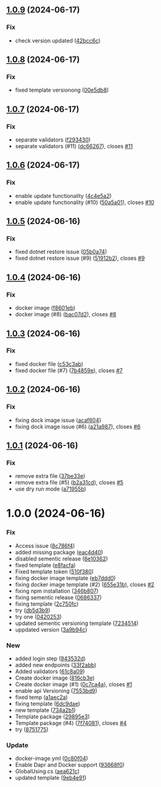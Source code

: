 ## [1.0.9](https://github.com/VikashChauhan51/catalog/compare/v1.0.8...v1.0.9) (2024-06-17)


### Fix

* check version updated ([42bcc6c](https://github.com/VikashChauhan51/catalog/commit/42bcc6c2a27a35e4a413d71f2245805103a31806))

## [1.0.8](https://github.com/VikashChauhan51/catalog/compare/v1.0.7...v1.0.8) (2024-06-17)


### Fix

* fixed template versionong ([00e5db8](https://github.com/VikashChauhan51/catalog/commit/00e5db8f4fe5aee488d7901918f92c34cad1c392))

## [1.0.7](https://github.com/VikashChauhan51/catalog/compare/v1.0.6...v1.0.7) (2024-06-17)


### Fix

* separate validators ([f293430](https://github.com/VikashChauhan51/catalog/commit/f2934303cd38a4c2bef508ae3678150e41b26339))
* separate validators (#11) ([dc66267](https://github.com/VikashChauhan51/catalog/commit/dc662674720c9327fe818a4cb19a1c419fb0c7f9)), closes [#11](https://github.com/VikashChauhan51/catalog/issues/11)

## [1.0.6](https://github.com/VikashChauhan51/catalog/compare/v1.0.5...v1.0.6) (2024-06-17)


### Fix

* enable update functionality ([4c4e5a2](https://github.com/VikashChauhan51/catalog/commit/4c4e5a257936a3e88ee04248e948f68bfe0a9df7))
* enable update functionality (#10) ([50a5a01](https://github.com/VikashChauhan51/catalog/commit/50a5a0154df3c478a539b49e64ad3bd823a04587)), closes [#10](https://github.com/VikashChauhan51/catalog/issues/10)

## [1.0.5](https://github.com/VikashChauhan51/catalog/compare/v1.0.4...v1.0.5) (2024-06-16)


### Fix

* fixed dotnet restore issue ([05b0a74](https://github.com/VikashChauhan51/catalog/commit/05b0a743caa9123068247f130952dd526445baa1))
* fixed dotnet restore issue (#9) ([51912b2](https://github.com/VikashChauhan51/catalog/commit/51912b22c4185c245dfe82b7f450884a404a95c7)), closes [#9](https://github.com/VikashChauhan51/catalog/issues/9)

## [1.0.4](https://github.com/VikashChauhan51/catalog/compare/v1.0.3...v1.0.4) (2024-06-16)


### Fix

* docker image ([f8601eb](https://github.com/VikashChauhan51/catalog/commit/f8601ebf50627a477a600f257e6473aff7244450))
* docker image (#8) ([bac07d2](https://github.com/VikashChauhan51/catalog/commit/bac07d2548705d3a49119bf41252658dc2de2307)), closes [#8](https://github.com/VikashChauhan51/catalog/issues/8)

## [1.0.3](https://github.com/VikashChauhan51/catalog/compare/v1.0.2...v1.0.3) (2024-06-16)


### Fix

* fixed docker file ([c53c3ab](https://github.com/VikashChauhan51/catalog/commit/c53c3abdcb39b2516c8cb19873dc356628e08768))
* fixed docker file (#7) ([7b4859e](https://github.com/VikashChauhan51/catalog/commit/7b4859e7544546f00235222403ee1ad771772a25)), closes [#7](https://github.com/VikashChauhan51/catalog/issues/7)

## [1.0.2](https://github.com/VikashChauhan51/catalog/compare/v1.0.1...v1.0.2) (2024-06-16)


### Fix

* fixing dock image issue ([acaf604](https://github.com/VikashChauhan51/catalog/commit/acaf604b8a12fed2ab511176ac40272b758ff668))
* fixing dock image issue (#6) ([a21a987](https://github.com/VikashChauhan51/catalog/commit/a21a9871cd95b331146702da22763f3c2b0600d7)), closes [#6](https://github.com/VikashChauhan51/catalog/issues/6)

## [1.0.1](https://github.com/VikashChauhan51/catalog/compare/v1.0.0...v1.0.1) (2024-06-16)


### Fix

* remove extra file ([37be33e](https://github.com/VikashChauhan51/catalog/commit/37be33e82cb1151da8b6636c7c0d0c2cbdcbb8af))
* remove extra file (#5) ([b2a31cd](https://github.com/VikashChauhan51/catalog/commit/b2a31cdf2abcb39c5bc9a1fe14bb5086c0adc3b4)), closes [#5](https://github.com/VikashChauhan51/catalog/issues/5)
* use dry run mode ([a71955b](https://github.com/VikashChauhan51/catalog/commit/a71955be4e035335e3ce957c4d3538a61af23922))

# 1.0.0 (2024-06-16)


### Fix

* Access issue ([8c786f4](https://github.com/VikashChauhan51/catalog/commit/8c786f4c9714deca8309587940c42832c6712546))
* added missing package ([eac4d40](https://github.com/VikashChauhan51/catalog/commit/eac4d4012abd3696d5fe55df56db411c37420cec))
* disabled sementic release ([6e10362](https://github.com/VikashChauhan51/catalog/commit/6e103627fc5632c33007a7bb101054c153ecab98))
* fixed template ([e8facfa](https://github.com/VikashChauhan51/catalog/commit/e8facfa6f09ec1992cf47236d5f70427731e2a48))
* Fixed template token ([510f380](https://github.com/VikashChauhan51/catalog/commit/510f3800637d5e2c31690bb945cc8a9cca91d455))
* fixing docker image template ([eb7ddd0](https://github.com/VikashChauhan51/catalog/commit/eb7ddd067e1c78c86ee52b19287c0cd6f620c47c))
* fixing docker image template (#2) ([655e31b](https://github.com/VikashChauhan51/catalog/commit/655e31ba0a30b6e64ebb60bc67e0ebc7da0fade8)), closes [#2](https://github.com/VikashChauhan51/catalog/issues/2)
* fixing npm installation ([346b807](https://github.com/VikashChauhan51/catalog/commit/346b8076db020fca18eb68b64236146a4c5b9f25))
* fixing sementic release ([0686337](https://github.com/VikashChauhan51/catalog/commit/0686337c526bb1ca7b43327d055c9eb7a91c7a56))
* fixing template ([2c750fc](https://github.com/VikashChauhan51/catalog/commit/2c750fce2321b8c7b88d1a9162d73fce555ce945))
* try ([db5d3b9](https://github.com/VikashChauhan51/catalog/commit/db5d3b9a388536901cdc8dcf0f562a978d7b65c5))
* try one ([0420253](https://github.com/VikashChauhan51/catalog/commit/04202530c5d8a222626c2e8413115fd3aa64b19e))
* updated sementic versioning template ([7234514](https://github.com/VikashChauhan51/catalog/commit/723451441f6a33958d75f6c402ecd5d19a9c3b88))
* uppdated version ([3a9b94c](https://github.com/VikashChauhan51/catalog/commit/3a9b94cab3993afc94aa1692a4e6dde7d8bfff31))

### New

* added login step ([943532d](https://github.com/VikashChauhan51/catalog/commit/943532d57a9601963bbcbbca493d3c407fe5eca6))
* added new endpoints ([33f2abb](https://github.com/VikashChauhan51/catalog/commit/33f2abb879954e4519e024b1921db78547b3e221))
* Added validators ([61c8a09](https://github.com/VikashChauhan51/catalog/commit/61c8a092593b7a866bb47a01fc4829d92f2dc37e))
* Create docker image ([816cb3e](https://github.com/VikashChauhan51/catalog/commit/816cb3ed7fc634efa15368e272753084f157ed48))
* Create docker image (#1) ([0c7ca4a](https://github.com/VikashChauhan51/catalog/commit/0c7ca4a98b3eb2bcd07d0744314bbcf1d205c57a)), closes [#1](https://github.com/VikashChauhan51/catalog/issues/1)
* enable api Versioning ([7553bd9](https://github.com/VikashChauhan51/catalog/commit/7553bd92654d063b2cdf64bc9453cef29023785e))
* fixed temp ([a1aec2a](https://github.com/VikashChauhan51/catalog/commit/a1aec2a8a2f2f0d40d9d478d42b9ab25a718b482))
* fixing template ([6dc9dae](https://github.com/VikashChauhan51/catalog/commit/6dc9dae7b2a16244c2b4dcbe9eb7350a90de6aff))
* new template ([734a2b1](https://github.com/VikashChauhan51/catalog/commit/734a2b129e74d9153b57905ad8c6bbe6bf16fdc2))
* Template package ([29895e3](https://github.com/VikashChauhan51/catalog/commit/29895e39e3799db1d66255867891f23cfb5a16ae))
* Template package (#4) ([7f74081](https://github.com/VikashChauhan51/catalog/commit/7f740811143e3af7ec943ca09f43234a97df4a22)), closes [#4](https://github.com/VikashChauhan51/catalog/issues/4)
* try ([8751775](https://github.com/VikashChauhan51/catalog/commit/8751775bc14ed06f274fb147fff35c9d92fac277))

### Update

* docker-image.yml ([0c80f04](https://github.com/VikashChauhan51/catalog/commit/0c80f042431f84a5b4c52da55c248e94a5c80d53))
* Enable Dapr and Docker support ([93668f0](https://github.com/VikashChauhan51/catalog/commit/93668f0d073cabd3008e6b89f4e12982fb0f50c3))
* GlobalUsing.cs ([aea621c](https://github.com/VikashChauhan51/catalog/commit/aea621ceedcd96b419ea8f9e65c9a0e77ec5ee40))
* updated template ([9eb4e91](https://github.com/VikashChauhan51/catalog/commit/9eb4e911e78dd1a6a81115c9195ccd2e3281871e))
